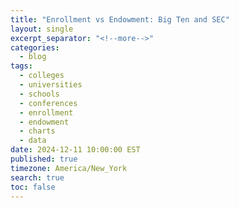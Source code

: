 ```yaml
---
title: "Enrollment vs Endowment: Big Ten and SEC"
layout: single
excerpt_separator: "<!--more-->"
categories:
  - blog
tags:
  - colleges
  - universities
  - schools
  - conferences
  - enrollment
  - endowment
  - charts
  - data
date: 2024-12-11 10:00:00 EST
published: true
timezone: America/New_York
search: true
toc: false
---
```


<script src="https://cdn.plot.ly/plotly-2.20.0.min.js"></script>

<div id="chart" style="width:100%;height:600px;"></div>

<script>
  // Data for SEC and Big Ten schools
  const data = [
    {school: "UCLA", conference: "Big Ten", type: "Public", enrollment: 48048, endowment: 3.873, color: "lightblue", shape: "circle"},
    {school: "Illinois", conference: "Big Ten", type: "Public", enrollment: 56403, endowment: 3.38, color: "lightblue", shape: "circle"},
    {school: "Indiana", conference: "Big Ten", type: "Public", enrollment: 47527, endowment: 3.56, color: "lightblue", shape: "circle"},
    {school: "Iowa", conference: "Big Ten", type: "Public", enrollment: 31452, endowment: 3.258, color: "lightblue", shape: "circle"},
    {school: "Maryland", conference: "Big Ten", type: "Public", enrollment: 40813, endowment: 2.1, color: "lightblue", shape: "circle"},
    {school: "Michigan", conference: "Big Ten", type: "Public", enrollment: 52065, endowment: 17.876, color: "lightblue", shape: "circle"},
    {school: "Michigan State", conference: "Big Ten", type: "Public", enrollment: 51316, endowment: 4.054, color: "lightblue", shape: "circle"},
    {school: "Minnesota", conference: "Big Ten", type: "Public", enrollment: 54890, endowment: 5.501, color: "lightblue", shape: "circle"},
    {school: "Nebraska", conference: "Big Ten", type: "Public", enrollment: 23600, endowment: 2.27, color: "lightblue", shape: "circle"},
    {school: "Northwestern", conference: "Big Ten", type: "Private", enrollment: 22801, endowment: 13.7, color: "lightblue", shape: "diamond"},
    {school: "Ohio State", conference: "Big Ten", type: "Public", enrollment: 60046, endowment: 7.384, color: "lightblue", shape: "circle"},
    {school: "Oregon", conference: "Big Ten", type: "Public", enrollment: 23834, endowment: 1.49, color: "lightblue", shape: "circle"},
    {school: "Penn State", conference: "Big Ten", type: "Public", enrollment: 48535, endowment: 4.444, color: "lightblue", shape: "circle"},
    {school: "Purdue", conference: "Big Ten", type: "Public", enrollment: 52211, endowment: 3.79, color: "lightblue", shape: "circle"},
    {school: "Rutgers", conference: "Big Ten", type: "Public", enrollment: 50617, endowment: 1.99, color: "lightblue", shape: "circle"},
    {school: "USC", conference: "Big Ten", type: "Private", enrollment: 47147, endowment: 7.463, color: "lightblue", shape: "diamond"},
    {school: "Washington", conference: "Big Ten", type: "Public", enrollment: 60692, endowment: 4.941, color: "lightblue", shape: "circle"},
    {school: "Wisconsin", conference: "Big Ten", type: "Public", enrollment: 50662, endowment: 3.838, color: "lightblue", shape: "circle"},
    {school: "Alabama", conference: "SEC", type: "Public", enrollment: 39623, endowment: 2.09, color: "yellow", shape: "circle"},
    {school: "Arkansas", conference: "SEC", type: "Public", enrollment: 32140, endowment: 1.527, color: "yellow", shape: "circle"},
    {school: "Auburn", conference: "SEC", type: "Public", enrollment: 33015, endowment: 1.079, color: "yellow", shape: "circle"},
    {school: "Florida", conference: "SEC", type: "Public", enrollment: 60489, endowment: 2.337, color: "yellow", shape: "circle"},
    {school: "Georgia", conference: "SEC", type: "Public", enrollment: 40118, endowment: 1.811, color: "yellow", shape: "circle"},
    {school: "Kentucky", conference: "SEC", type: "Public", enrollment: 33885, endowment: 2.13, color: "yellow", shape: "circle"},
    {school: "LSU", conference: "SEC", type: "Public", enrollment: 39419, endowment: 1.06, color: "yellow", shape: "circle"},
    {school: "Ole Miss", conference: "SEC", type: "Public", enrollment: 24710, endowment: 0.836, color: "yellow", shape: "circle"},
    {school: "Mississippi State", conference: "SEC", type: "Public", enrollment: 22657, endowment: 0.709, color: "yellow", shape: "circle"},
    {school: "Missouri", conference: "SEC", type: "Public", enrollment: 31041, endowment: 2.24, color: "yellow", shape: "circle"},
    {school: "Oklahoma", conference: "SEC", type: "Public", enrollment: 32676, endowment: 1.67, color: "yellow", shape: "circle"},
    {school: "South Carolina", conference: "SEC", type: "Public", enrollment: 36538, endowment: 0.952, color: "yellow", shape: "circle"},
    {school: "Tennessee", conference: "SEC", type: "Public", enrollment: 36304, endowment: 1.6, color: "yellow", shape: "circle"},
    {school: "Texas", conference: "SEC", type: "Public", enrollment: 53082, endowment: 44.97, color: "yellow", shape: "circle"},
    {school: "Texas A&M", conference: "SEC", type: "Public", enrollment: 77491, endowment: 19.29, color: "yellow", shape: "circle"},
    {school: "Vanderbilt", conference: "SEC", type: "Private", enrollment: 13456, endowment: 9.684, color: "yellow", shape: "diamond"}
  ];

  // Transform data into Plotly format
  const traces = data.map(d => ({
    x: [d.enrollment],
    y: [d.endowment],
    mode: "markers",
    marker: {
      size: 12,
      color: d.color,
      symbol: d.shape,
      line: {
        color: "black", // Black outline
        width: 1       // Thin outline
      }
    },
    name: d.school,
    text: `School: ${d.school}<br>Conference: ${d.conference}<br>Enrollment: ${d.enrollment}<br>Endowment: $${d.endowment}B<br>Type: ${d.type}`
  }));

  // Layout with dark theme customization
  const layout = {
    title: {
      text: "Endowment vs. Enrollment",
      font: { color: "#ffffff" }
    },
    xaxis: {
      title: { text: "Enrollment", font: { color: "#ffffff" } },
      tickfont: { color: "#ffffff" },
      gridcolor: "#666666" // Set gridline color to medium gray
    },
    yaxis: {
      title: { text: "Endowment (Billions)", font: { color: "#ffffff" } },
      tickfont: { color: "#ffffff" },
      type: 'log', // Logarithmic scale for y-axis
      gridcolor: "#666666" // Set gridline color to medium gray
    },
    plot_bgcolor: "#333333",
    paper_bgcolor: "#333333",
    showlegend: false // Add this line to disable the legend
  };

  // Render the chart
  Plotly.newPlot("chart", traces, layout);
</script>

